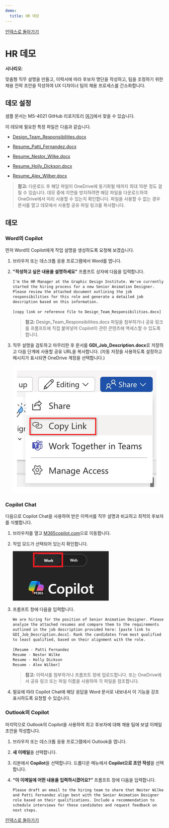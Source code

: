 ```yaml
---
demo:
  title: HR 데모
---
```


[인덱스로 돌아가기](https://microsoftlearning.github.io/MS-4021-Copilot-Immersion-Experience/)

# HR 데모

**시나리오**:  

맞춤형 직무 설명을 만들고, 이력서에 따라 후보자 명단을 작성하고, 팀을 조정하기 위한 채용 전략 초안을 작성하여 UX 디자이너 팀의 채용 프로세스를 간소화합니다.

## 데모 설정

샘플 문서는 MS-4021 GitHub 리포지토리 [여기](https://github.com/MicrosoftLearning/MS-4021-Copilot-Immersion-Experience/tree/master/ResourceFiles)에서 찾을 수 있습니다.

이 데모에 필요한 특정 파일은 다음과 같습니다.

- [Design_Team_Responsibilities.docx](https://github.com/MicrosoftLearning/MS-4021-Copilot-Immersion-Experience/raw/master/ResourceFiles/Graphic_Design_Institute_Design_Team_Responsibilities.docx)

- [Resume_Patti_Fernandez.docx](https://github.com/MicrosoftLearning/MS-4021-Copilot-Immersion-Experience/raw/master/ResourceFiles/Resume_Patti_Fernandez.docx)

- [Resume_Nestor_Wilke.docx](https://github.com/MicrosoftLearning/MS-4021-Copilot-Immersion-Experience/raw/master/ResourceFiles/Resume_Nestor_Wilke.docx)

- [Resume_Holly_Dickson.docx](https://github.com/MicrosoftLearning/MS-4021-Copilot-Immersion-Experience/raw/master/ResourceFiles/Resume_Holly_Dickson.docx)

- [Resume_Alex_Wilber.docx](https://github.com/MicrosoftLearning/MS-4021-Copilot-Immersion-Experience/raw/master/ResourceFiles/Resume_Alex_Wilber.docx)

> **참고:** 다운로드 후 해당 파일이 OneDrive에 동기화될 때까지 최대 10분 정도 걸릴 수 있습니다. 데모 중에 지연을 방지하려면 해당 파일을 다운로드하여 OneDrive에서 미리 사용할 수 있는지 확인합니다. 파일을 사용할 수 없는 경우 문서를 열고 데모에서 사용할 공유 파일 링크를 복사합니다.

## 데모

### Word의 Copilot

먼저 Word의 Copilot에게 작업 설명을 생성하도록 요청해 보겠습니다.

1. 브라우저 또는 데스크톱 응용 프로그램에서 Word를 엽니다.

1. **"작성하고 싶은 내용을 설명하세요"** 프롬프트 상자에 다음을 입력합니다.

    ```text
    I'm the HR Manager at the Graphic Design Institute. We've currently started the hiring process for a new Senior Animation Designer. Please review the attached document outlining the job responsibilities for this role and generate a detailed job description based on this information.

    [copy link or reference file to Design_Team_Responsibilities.docx]
    ```

    > **참고:** Design_Team_Responsibilities.docx 파일을 첨부하거나 공유 링크를 프롬프트에 직접 붙여넣어 Copilot이 관련 콘텐츠에 액세스할 수 있도록 합니다.

1. 직무 설명을 검토하고 마무리한 후 문서를 **GDI_Job_Description.docx**로 저장하고 다음 단계에 사용할 공유 URL을 복사합니다. (자동 저장을 사용하도록 설정하고 메시지가 표시되면 OneDrive 계정을 선택합니다.)

    ![링크 공유](../Demos/Media/share-menu-with-copy-link-9fd1c60a.png)

### Copilot Chat

다음으로 Copilot Chat을 사용하여 받은 이력서를 직무 설명과 비교하고 최적의 후보자를 식별합니다.

1. 브라우저를 열고 [M365copilot.com](https://m365copilot.com/)으로 이동합니다.

1. 작업 모드가 선택되어 있는지 확인합니다.

    ![웹 모드 탭을 보여 주는 스크린샷.](../Prompts/Media/work-mode.png)

1. 프롬프트 창에 다음을 입력합니다.

    ```text
    We are hiring for the position of Senior Animation Designer. Please analyze the attached resumes and compare them to the requirements outlined in the job description provided here: [paste link to GDI_Job_Description.docx]. Rank the candidates from most qualified to least qualified, based on their alignment with the role.

    [Resume - Patti Fernandez
    Resume - Nestor Wilke
    Resume - Holly Dickson
    Resume - Alex Wilber]
    ```

    > **참고:** 이력서를 첨부하거나 프롬프트 창에 업로드합니다. 또는 OneDrive에서 공유 링크 또는 파일 이름을 사용하여 각 파일을 참조합니다.

1. 필요에 따라 Copilot Chat에 해당 응답을 Word 문서로 내보내서 이 기능을 강조 표시하도록 요청할 수 있습니다.

### Outlook의 Copilot

마지막으로 Outlook의 Copilot을 사용하여 최고 후보자에 대해 채용 팀에 보낼 이메일 초안을 작성합니다.

1. 브라우저 또는 데스크톱 응용 프로그램에서 Outlook을 엽니다.

1. **새 이메일**을 선택합니다.

1. 리본에서 **Copilot**을 선택합니다. 드롭다운 메뉴에서 **Copilot으로 초안 작성**을 선택합니다.

1. **“이 이메일에 어떤 내용을 입력하시겠어요?”** 프롬프트 창에 다음을 입력합니다.

    ```text
    Please draft an email to the hiring team to share that Nester Wilke and Patti Fernandez align best with the Senior Animation Designer role based on their qualifications. Include a recommendation to schedule interviews for these candidates and request feedback on next steps.
    ```

[인덱스로 돌아가기](https://microsoftlearning.github.io/MS-4021-Copilot-Immersion-Experience/)

